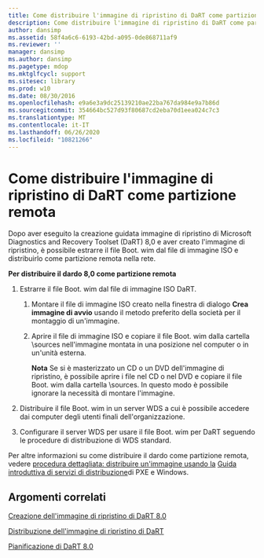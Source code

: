 ```yaml
---
title: Come distribuire l'immagine di ripristino di DaRT come partizione remota
description: Come distribuire l'immagine di ripristino di DaRT come partizione remota
author: dansimp
ms.assetid: 58f4a6c6-6193-42bd-a095-0de868711af9
ms.reviewer: ''
manager: dansimp
ms.author: dansimp
ms.pagetype: mdop
ms.mktglfcycl: support
ms.sitesec: library
ms.prod: w10
ms.date: 08/30/2016
ms.openlocfilehash: e9a6e3a9dc25139210ae22ba767da984e9a7b86d
ms.sourcegitcommit: 354664bc527d93f80687cd2eba70d1eea024c7c3
ms.translationtype: MT
ms.contentlocale: it-IT
ms.lasthandoff: 06/26/2020
ms.locfileid: "10821266"
---
```

# Come distribuire l'immagine di ripristino di DaRT come partizione remota


Dopo aver eseguito la creazione guidata immagine di ripristino di Microsoft Diagnostics and Recovery Toolset (DaRT) 8,0 e aver creato l'immagine di ripristino, è possibile estrarre il file Boot. wim dal file di immagine ISO e distribuirlo come partizione remota nella rete.

**Per distribuire il dardo 8,0 come partizione remota**

1.  Estrarre il file Boot. wim dal file di immagine ISO DaRT.

    1.  Montare il file di immagine ISO creato nella finestra di dialogo **Crea immagine di avvio** usando il metodo preferito della società per il montaggio di un'immagine.

    2.  Aprire il file di immagine ISO e copiare il file Boot. wim dalla cartella \\sources nell'immagine montata in una posizione nel computer o in un'unità esterna.

        **Nota**  Se si è masterizzato un CD o un DVD dell'immagine di ripristino, è possibile aprire i file nel CD o nel DVD e copiare il file Boot. wim dalla cartella \\sources. In questo modo è possibile ignorare la necessità di montare l'immagine.

         

2.  Distribuire il file Boot. wim in un server WDS a cui è possibile accedere dai computer degli utenti finali dell'organizzazione.

3.  Configurare il server WDS per usare il file Boot. wim per DaRT seguendo le procedure di distribuzione di WDS standard.

Per altre informazioni su come distribuire il dardo come partizione remota, vedere [procedura dettagliata: distribuire un'immagine usando la](https://go.microsoft.com/fwlink/?LinkId=212108) [Guida introduttiva di servizi di distribuzione](https://go.microsoft.com/fwlink/?LinkId=212106)di PXE e Windows.

## Argomenti correlati


[Creazione dell'immagine di ripristino di DaRT 8.0](creating-the-dart-80-recovery-image-dart-8.md)

[Distribuzione dell'immagine di ripristino di DaRT](deploying-the-dart-recovery-image-dart-8.md)

[Pianificazione di DaRT 8.0](planning-for-dart-80-dart-8.md)

 

 





